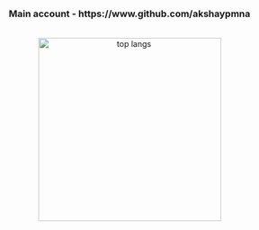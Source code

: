 <div align=center>
  <br/><br/>
  <h3 align="center">Main account - https://www.github.com/akshaypmna</h3>
  <br/>
  <img width=325 align="center" src="https://github-readme-stats-salesp07.vercel.app/api/top-langs/?username=akshaypmna18&langs_count=8&layout=compact&theme=react&border_radius=10&size_weight=0.5&count_weight=0.5&exclude_repo=github-readme-stats" alt="top langs" />
</div>

<br/><br/>
